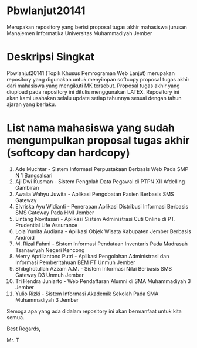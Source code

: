 # Pbwlanjut20141
Merupakan repository yang berisi proposal tugas akhir mahasiswa jurusan Manajemen Informatika Universitas Muhammadiyah Jember

# Deskripsi Singkat
Pbwlanjut20141 (Topik Khusus Pemrograman Web Lanjut) merupakan repository yang digunakan untuk menyimpan softcopy proposal tugas akhir dari mahasiswa yang mengikuti MK tersebut. Proposal tugas akhir yang diupload pada repository ini ditulis menggunakan LATEX. Repository ini akan kami usahakan selalu update setiap tahunnya sesuai dengan tahun ajaran yang berlaku. 

# List nama mahasiswa yang sudah mengumpulkan proposal tugas akhir (softcopy dan hardcopy)
1. Ade Muchtar - Sistem Informasi Perpustakaan Berbasis Web Pada SMP N 1 Bangsalsari
2. Aji Dwi Kusman - Sistem Pengolah Data Pegawai di PTPN XII Afdelling Gambiran
3. Awalia Wahyu Juwita - Aplikasi Pengobatan Pasien Berbasis SMS Gateway
4. Elvriska Ayu Widianti - Penerapan Aplikasi Distribusi Informasi Berbasis SMS Gateway Pada HMI Jember
5. Lintang Novitasari - Aplikasi Sistem Administrasi Cuti Online di PT. Prudential Life Assurance
6. Lola Yunita Audiana - Aplikasi Objek Wisata Kabupaten Jember Berbasis Android
7. M. Rizal Fahmi - Sistem Informasi Pendataan Inventaris Pada Madrasah Tsanawiyah Negeri Kencong
8. Merry Apriliantono Putri - Aplikasi Pengolahan Administrasi dan Informasi Pemberitahuan BEM FT Unmuh Jember
9. Shibghotullah Azzam A.M. - Sistem Informasi Nilai Berbasis SMS Gateway D3 Unmuh Jember
10. Tri Hendra Juniarto - Web Pendaftaran Alumni di SMA Muhammadiyah 3 Jember
11. Yulio Rizki - Sistem Informasi Akademik Sekolah Pada SMA Muhammadiyah 3 Jember


Semoga apa yang ada didalam repository ini akan bermanfaat untuk kita semua.

Best Regards,




Mr. T
